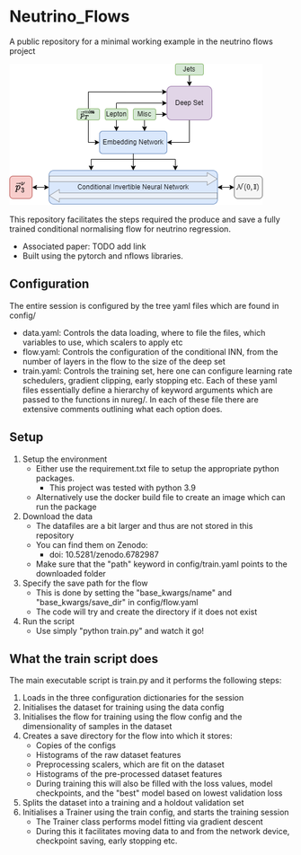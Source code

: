 # Neutrino_Flows
A public repository for a minimal working example in the neutrino flows project

![A diagram showing the full neutrino-flows setup](./Flow.png)

This repository facilitates the steps required the produce and save a fully trained
conditional normalising flow for neutrino regression.
- Associated paper: TODO add link
- Built using the pytorch and nflows libraries.

## Configuration

The entire session is configured by the tree yaml files which are found in config/
- data.yaml: Controls the data loading, where to file the files, which variables to use, which scalers to apply etc
- flow.yaml: Controls the configuration of the conditional INN, from the number of layers in the flow to the size of the deep set
- train.yaml: Controls the training set, here one can configure learning rate schedulers, gradient clipping, early stopping etc.
Each of these yaml files essentially define a hierarchy of keyword arguments which are passed to the functions in nureg/.
In each of these file there are extensive comments outlining what each option does.

## Setup

1) Setup the environment
    - Either use the requirement.txt file to setup the appropriate python packages.
        - This project was tested with python 3.9
    - Alternatively use the docker build file to create an image which can run the package
2) Download the data
    - The datafiles are a bit larger and thus are not stored in this repository
    - You can find them on Zenodo:
        - doi: 10.5281/zenodo.6782987
    - Make sure that the "path" keyword in config/train.yaml points to the downloaded folder
3) Specify the save path for the flow
    - This is done by setting the "base_kwargs/name" and "base_kwargs/save_dir" in config/flow.yaml
    - The code will try and create the directory if it does not exist
4) Run the script
    - Use simply "python train.py" and watch it go!

## What the train script does

The main executable script is train.py and it performs the following steps:
1) Loads in the three configuration dictionaries for the session
2) Initialises the dataset for training using the data config
3) Initialises the flow for training using the flow config and the dimensionality of samples in the dataset
4) Creates a save directory for the flow into which it stores:
    - Copies of the configs
    - Histograms of the raw dataset features
    - Preprocessing scalers, which are fit on the dataset
    - Histograms of the pre-processed dataset features
    - During training this will also be filled with the loss values, model checkpoints, and the "best" model based on lowest validation loss
5) Splits the dataset into a training and a holdout validation set
6) Initialises a Trainer using the train config, and starts the training session
    - The Trainer class performs model fitting via gradient descent
    - During this it facilitates moving data to and from the network device, checkpoint saving, early stopping etc.



